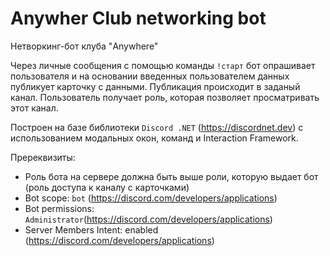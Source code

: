 # Anywher Club networking bot
Нетворкинг-бот клуба "Anywhere"

Через личные сообщения с помощью команды `!старт` бот опрашивает пользователя и на основании введенных пользователем данных публикует карточку с данными. Публикация происходит в заданый канал. Пользователь получает роль, которая позволяет просматривать этот канал.

Построен на базе библиотеки `Discord .NET` (https://discordnet.dev) с использованием модальных окон, команд и Interaction Framework.

Пререквизиты:
- Роль бота на сервере должна быть выше роли, которую выдает бот (роль доступа к каналу с карточками)
- Bot scope: `bot` (https://discord.com/developers/applications)
- Bot permissions: `Administrator`(https://discord.com/developers/applications)
- Server Members Intent: enabled (https://discord.com/developers/applications)
